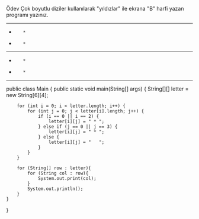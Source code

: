 Ödev
Çok boyutlu diziler kullanılarak "yıldızlar" ile ekrana "B" harfi yazan programı yazınız.

 *  *  *  * 
*        * 
*        * 
 *  *  *  * 
*        * 
*        * 
 *  *  *  * 


public class Main {
public static void main(String[] args) {
String[][] letter = new String[6][4];

        for (int i = 0; i < letter.length; i++) {
            for (int j = 0; j < letter[i].length; j++) {
                if (i == 0 || i == 2) {
                    letter[i][j] = " * ";
                } else if (j == 0 || j == 3) {
                    letter[i][j] = " * ";
                } else {
                    letter[i][j] = "   ";
                }
            }
        }

        for (String[] row : letter){
            for (String col : row){
                System.out.print(col);
            }
            System.out.println();
        }
    }
}
